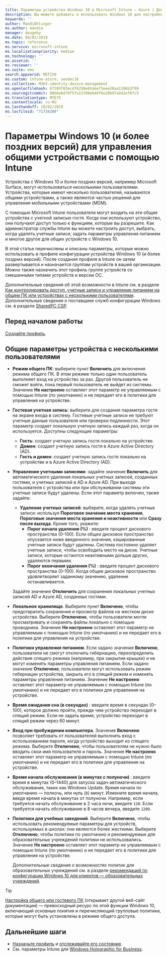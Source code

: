 ```yaml
---
title: Параметры устройства Windows 10 в Microsoft Intune — Azure | Документация Майкрософт
description: Вы можете добавить и использовать Windows 10 для настройки устройств, которые находятся в совместном доступе или используются несколькими пользователями в Microsoft Intune. См. список всех параметров и их функций на устройствах, включая Microsoft Surface. Профиль конфигурации устройства позволяет контролировать учетные записи гостя, управлять учетными записями и удалить неактивные учетные записи, разрешить или запретить сохранение в локальном хранилище, настроить питание и спящий режим, выбрать период обновления и использовать устройства в средах для образовательных учреждений.
keywords: ''
author: MandiOhlinger
ms.author: mandia
manager: dougeby
ms.date: 04/01/2019
ms.topic: reference
ms.service: microsoft-intune
ms.localizationpriority: medium
ms.technology: ''
ms.assetid: ''
ms.reviewer: ''
ms.suite: ems
search.appverid: MET150
ms.custom: intune-azure; seodec18
ms.collection: M365-identity-device-management
ms.openlocfilehash: 67393f83ecd76250e01deef3eee20aa1206b3f99
ms.sourcegitcommit: 88b6e6d70f5fa15708e640f6e20b97a442ef07c5
ms.translationtype: MTE75
ms.contentlocale: ru-RU
ms.lasthandoff: 10/02/2019
ms.locfileid: "71734288"
---
```

# <a name="windows-10-and-later-settings-to-manage-shared-devices-using-intune"></a>Параметры Windows 10 (и более поздних версий) для управления общими устройствами с помощью Intune

Устройства с Windows 10 и более поздних версий, например Microsoft Surface, могут использоваться несколькими пользователями. Устройства, которые имеют несколько пользователей, называются общими устройствами, а также являются частью решений для управления мобильными устройствами (MDM).

С помощью Microsoft Intune пользователи могут входить на эти общие устройства с учетной записью гостя. Когда они используют устройство, они получают доступ только к функциям, которые вы разрешите. Как администратор службы Intune вы можете настроить доступ, выбрать, когда удалять учетные записи, задать параметры управления питанием и многое другое для общих устройств с Windows 10.

В этой статье перечислены и описаны параметры, которые можно использовать в профиле конфигурации устройства Windows 10 (и более поздних версий). После создания профиля в Intune он затем развертывается и назначается группам устройств в вашей организации. Можно также назначить этот профиль группе устройств со смешанными типами устройств и версии ОС.

Дополнительные сведения об этой возможности в Intune см. в разделе [Как контролировать доступ, учетные записи и управление питанием на общем ПК или устройствах с несколькими пользователями](shared-user-device-settings.md). Дополнительные сведения о поставщике служб конфигурации Windows см. в разделе [SharedPC CSP](https://docs.microsoft.com/windows/client-management/mdm/sharedpc-csp).

## <a name="before-your-begin"></a>Перед началом работы

[Создайте профиль](shared-user-device-settings.md).

## <a name="shared-multi-user-device-settings"></a>Общие параметры устройства с несколькими пользователями

- **Режим общего ПК**: выберите пункт **Включить** для включения режима общего ПК. В этом режиме только один пользователь выполняет вход на устройство за раз. Другой пользователь не сможет войти, пока первый пользователь не выйдет из системы. Значение **Не настроено** оставляет этот параметр не управляемым с помощью Intune (по умолчанию) и не передает его в политики для управления на устройстве.
- **Гостевая учетная запись**: выберите для создания параметра гостя на экране входа в систему. Гостевые учетные записи не требуют учетные данные пользователя или проверки подлинности. Этот параметр создает локальную учетную запись каждый раз, когда он используется. Доступны следующие параметры:
  - **Гость**: создает учетную запись гостя локально на устройстве.
  - **Домен**: создает учетную запись гостя в Azure Active Directory (AD).
  - **Гость и домен**: создает учетную запись гостя локально на устройстве и в Azure Active Directory (AD).
- **Управление учетными записями**: задайте значение **Включить** для автоматического удаления локальных учетных записей, созданных гостями, и учетных записей в AD и Azure AD. При выходе пользователя с устройства или при обслуживании системы эти учетные записи будут удалены. Если этот параметр включен, также задайте:
  - **Удаление учетных записей**: выберите, когда удалять учетные записи: используя **Пороговое значение места хранения**, **Пороговые значения места хранения и неактивности** или **Сразу после выхода**. Кроме того, укажите:
    - **Порог начала удаления (%)** : введите процент дискового пространства (0–100). Если общее дисковое пространство опускается ниже введенного значения, кэшированные учетные записи будут удалены. Система постоянно удаляет учетные записи, чтобы освободить место на диске. Учетные записи, которые остаются неактивными дольше других, удаляются первыми.
    - **Порог окончания удаления (%)** : введите процент дискового пространства (0–100). Когда общее дисковое пространство удовлетворяет заданному значению, удаление останавливается.

  Задайте значение **Отключить** для сохранения локальных учетных записей AD и Azure AD, созданных гостями.

- **Локальное хранилище**. Выберите пункт **Включено**, чтобы предотвратить сохранение и просмотр файлов на жестком диске устройства. Выберите **Отключено**, чтобы пользователи могли просматривать и сохранять файлы локально с помощью проводника. Значение **Не настроено** оставляет этот параметр не управляемым с помощью Intune (по умолчанию) и не передает его в политики для управления на устройстве.
- **Политики управления питанием**. Если задано значение **Включено**, пользователи не смогут отключить гибернацию, переопределить действия спящего режима (например, при закрытии крышки) и не могут изменять параметры управления питанием. Если задано значение **Отключено**, пользователи могут использовать режим гибернации устройства, закрыть его в спящий режим и изменять параметры управления питанием. Значение **Не настроено** оставляет этот параметр не управляемым с помощью Intune (по умолчанию) и не передает его в политики для управления на устройстве.
- **Время ожидания сна (в секундах)** : введите время в секундах (0–100), которое должно пройти, прежде чем устройство переходит в спящий режим. Если не задать время, устройство переходит в спящий режим через 60 минут.
- **Вход при пробуждении компьютера**. Значение **Включено** позволяет требовать от пользователей выполнить вход с использованием пароля, когда устройство выходит из спящего режима. Выберите **Отключено**, чтобы пользователям не нужно было вводить свои имя пользователя и пароль. Значение **Не настроено** оставляет этот параметр не управляемым с помощью Intune (по умолчанию) и не передает его в политики для управления на устройстве.
- **Время начала обслуживания (в минутах с полуночи)** : введите время в минутах (0–1440) для запуска задач автоматического обслуживания, таких как Windows Update. Время начала по умолчанию — полночь, или нуль (`0`) минут. Измените время начала, введя время начала в минутах от полуночи. Например, если требуется начать обслуживание в 2 часа ночи, введите `120`. Если требуется начать обслуживание в 8 часов вечера, введите `1200`.
- **Политики для учебных заведений**. Выберите **Включено**, чтобы использовать рекомендуемые параметры для устройств, используемых в школах: они являются более жесткими. Выберите **Отключено**, чтобы политики по умолчанию и рекомендуемые для образовательных учреждений политики не использовались. Значение **Не настроено** оставляет этот параметр не управляемым с помощью Intune (по умолчанию) и не передает его в политики для управления на устройстве.

  Дополнительные сведения о возможностях политик для образовательных учреждений см. в разделе [рекомендаций по конфигурации Windows 10 для клиентов — образовательных учреждений](https://docs.microsoft.com/education/windows/configure-windows-for-education).

> [!TIP]
> [Настройка общего или гостевого ПК](https://docs.microsoft.com/windows/configuration/set-up-shared-or-guest-pc) (открывает другой веб-сайт документации) — превосходный ресурс по этой функции Windows 10, включающий основные понятия и перечисляющий групповые политики, которые могут быть установлены в режиме общего доступа.

## <a name="next-steps"></a>Дальнейшие шаги

- [Назначьте профиль](device-profile-assign.md) и [отслеживайте его состояние](device-profile-monitor.md).
- См. параметры Intune для [Windows Holographic for Business](shared-user-device-settings-windows-holographic.md).
